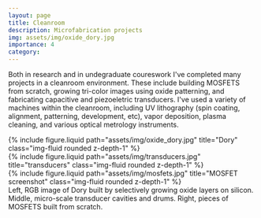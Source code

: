 ```yaml
---
layout: page
title: Cleanroom
description: Microfabrication projects
img: assets/img/oxide_dory.jpg
importance: 4
category: 
---
```


Both in research and in undegraduate coureswork I've completed many projects in a cleanroom environment. These include building MOSFETS from scratch, growing tri-color images using oxide patterning, and fabricating capacitive and piezoeletric transducers. I've used a variety of machines within the cleanroom, including UV lithography (spin coating, alignment, patterning, development, etc), vapor deposition, plasma cleaning, and various optical metrology instruments.

<div class="row">
    <div class="col-sm mt-3 mt-md-0">
        {% include figure.liquid path="assets/img/oxide_dory.jpg" title="Dory" class="img-fluid rounded z-depth-1" %}
    </div>
    <div class="col-sm mt-3 mt-md-0">
        {% include figure.liquid path="assets/img/transducers.jpg" title="transducers" class="img-fluid rounded z-depth-1" %}
    </div>
    <div class="col-sm mt-3 mt-md-0">
        {% include figure.liquid path="assets/img/mosfets.jpg" title="MOSFET screenshot" class="img-fluid rounded z-depth-1" %}
    </div>
</div>
<div class="caption">
    Left, RGB image of Dory built by selectively growing oxide layers on silicon. Middle, micro-scale transducer cavities and drums. Right, pieces of MOSFETS built from scratch.
</div>